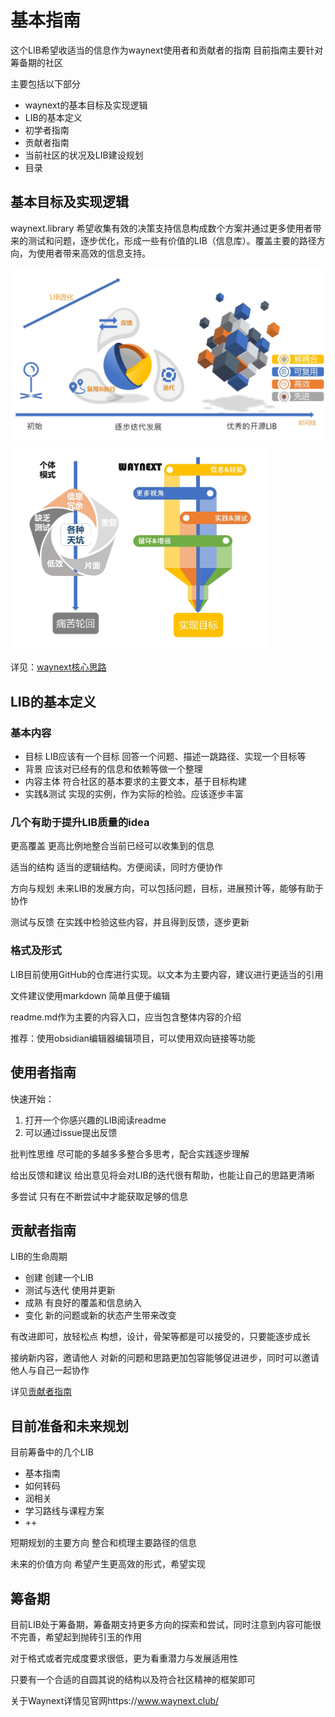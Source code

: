 # 基本指南

这个LIB希望收适当的信息作为waynext使用者和贡献者的指南         目前指南主要针对筹备期的社区

主要包括以下部分

- waynext的基本目标及实现逻辑
- LIB的基本定义
- 初学者指南
- 贡献者指南
- 当前社区的状况及LIB建设规划
- 目录



## 基本目标及实现逻辑

waynext.library 希望收集有效的决策支持信息构成数个方案并通过更多使用者带来的测试和问题，逐步优化，形成一些有价值的LIB（信息库）。覆盖主要的路径方向，为使用者带来高效的信息支持。

<img src="./插图\插图1裁剪.jpg" alt="LIB进化" style="zoom:50%;" />

<img src="./插图\插图2裁剪.jpg" alt="模式对比" style="zoom:40%;" />

详见：[waynext核心思路](./waynext核心思路.md)



## LIB的基本定义



### 基本内容

- 目标        LIB应该有一个目标     回答一个问题、描述一跳路径、实现一个目标等
- 背景        应该对已经有的信息和依赖等做一个整理
- 内容主体    符合社区的基本要求的主要文本，基于目标构建
- 实践&测试        实现的实例，作为实际的检验。应该逐步丰富



### 几个有助于提升LIB质量的idea

更高覆盖          更高比例地整合当前已经可以收集到的信息

适当的结构       适当的逻辑结构。方便阅读，同时方便协作

方向与规划      未来LIB的发展方向，可以包括问题，目标，进展预计等，能够有助于协作

测试与反馈       在实践中检验这些内容，并且得到反馈，逐步更新 



### 格式及形式

LIB目前使用GitHub的仓库进行实现。以文本为主要内容，建议进行更适当的引用

文件建议使用markdown  简单且便于编辑    

readme.md作为主要的内容入口，应当包含整体内容的介绍

推荐：使用obsidian编辑器编辑项目，可以使用双向链接等功能



## 使用者指南

快速开始：

1. 打开一个你感兴趣的LIB阅读readme
2. 可以通过issue提出反馈



批判性思维      尽可能的多越多多整合多思考，配合实践逐步理解

给出反馈和建议      给出意见将会对LIB的迭代很有帮助，也能让自己的思路更清晰

多尝试       只有在不断尝试中才能获取足够的信息



## 贡献者指南

LIB的生命周期

- 创建               创建一个LIB
- 测试与迭代       使用并更新
- 成熟          有良好的覆盖和信息纳入
- 变化          新的问题或新的状态产生带来改变

有改进即可，放轻松点        构想，设计，骨架等都是可以接受的，只要能逐步成长            

接纳新内容，邀请他人        对新的问题和思路更加包容能够促进进步，同时可以邀请他人与自己一起协作



详见[贡献者指南](./贡献者指南.md)



## 目前准备和未来规划

目前筹备中的几个LIB 

- 基本指南
- 如何转码
- 润相关
- 学习路线与课程方案
- ++

短期规划的主要方向            整合和梳理主要路径的信息

未来的价值方向         希望产生更高效的形式，希望实现



## 筹备期

目前LIB处于筹备期，筹备期支持更多方向的探索和尝试，同时注意到内容可能很不完善，希望起到抛砖引玉的作用

对于格式或者完成度要求很低，更为看重潜力与发展适用性

只要有一个合适的自圆其说的结构以及符合社区精神的框架即可

关于Waynext详情见官网https://www.waynext.club/

